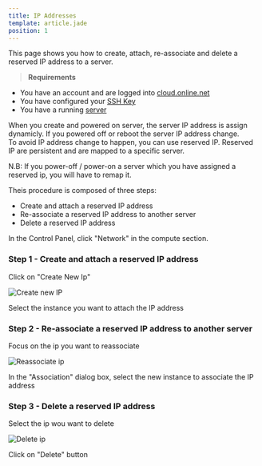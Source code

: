 ```yaml
---
title: IP Addresses
template: article.jade
position: 1
---
```


This page shows you how to create, attach, re-associate and delete a reserved IP address to a server.

> <strong>Requirements</strong>
- You have an account and are logged into [cloud.online.net](//cloud.online.net)
- You have configured your [SSH Key](/account/ssh_keys.html)
- You have a running [server](/howto/create_instance.html)

When you create and powered on server, the server IP address is assign dynamicly. If you powered off or reboot the server IP address change.<br/>
To avoid IP address change to happen, you can use reserved IP. Reserved IP are persistent and are mapped to a specific server.

N.B: If you power-off / power-on a server which you have assigned a reserved ip, you will have to remap it.

Theis procedure is composed of three steps:

- Create and attach a reserved IP address
- Re-associate a reserved IP address to another server
- Delete a reserved IP address

In the Control Panel, click "Network" in the compute section.

### Step 1 - Create and attach a reserved IP address

Click on "Create New Ip"

![Create new IP](../../images/create_new_ip.png "Create new IP")

Select the instance you want to attach the IP address

### Step 2 - Re-associate a reserved IP address to another server

Focus on the ip you want to reassociate

![Reassociate ip](../../images/reassociate_ip.png "Reassociate ip")

In the "Association" dialog box, select the new instance to associate the IP address

### Step 3 - Delete a reserved IP address

Select the ip wou want to delete

![Delete ip](../../images/delete_ip.png "Delete ip")

Click on "Delete" button

